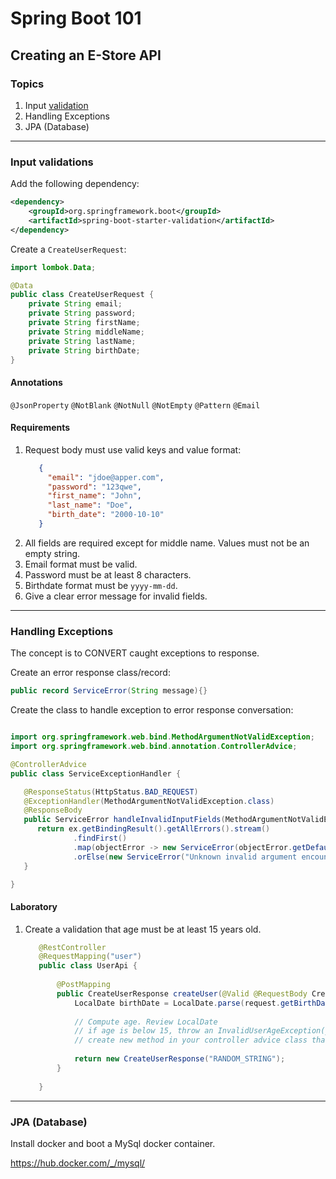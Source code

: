 # Spring Boot 101
## Creating an E-Store API

### Topics
1. Input [validation](https://www.baeldung.com/spring-boot-bean-validation)
2. Handling Exceptions
3. JPA (Database)

---

### Input validations
Add the following dependency:
```xml
<dependency> 
    <groupId>org.springframework.boot</groupId> 
    <artifactId>spring-boot-starter-validation</artifactId> 
</dependency>
```

Create a `CreateUserRequest`:

```java
import lombok.Data;

@Data
public class CreateUserRequest {
    private String email;
    private String password;
    private String firstName;
    private String middleName;
    private String lastName;
    private String birthDate;
}
```

#### Annotations
`@JsonProperty` `@NotBlank` `@NotNull` `@NotEmpty` `@Pattern` `@Email`

#### Requirements
1. Request body must use valid keys and value format:
   ```json
      {
        "email": "jdoe@apper.com",
        "password": "123qwe",
        "first_name": "John",
        "last_name": "Doe",
        "birth_date": "2000-10-10"
      }
    ```
2. All fields are required except for middle name. Values must not be an empty string.
3. Email format must be valid.
4. Password must be at least 8 characters.
5. Birthdate format must be `yyyy-mm-dd`.
6. Give a clear error message for invalid fields.

---

### Handling Exceptions

The concept is to CONVERT caught exceptions to response.

Create an error response class/record:
```java
public record ServiceError(String message){}
```

Create the class to handle exception to error response conversation:

```java

import org.springframework.web.bind.MethodArgumentNotValidException;
import org.springframework.web.bind.annotation.ControllerAdvice;

@ControllerAdvice
public class ServiceExceptionHandler {

   @ResponseStatus(HttpStatus.BAD_REQUEST)
   @ExceptionHandler(MethodArgumentNotValidException.class)
   @ResponseBody
   public ServiceError handleInvalidInputFields(MethodArgumentNotValidException ex) {
      return ex.getBindingResult().getAllErrors().stream()
              .findFirst()
              .map(objectError -> new ServiceError(objectError.getDefaultMessage()))
              .orElse(new ServiceError("Unknown invalid argument encountered"));
   }

}
```

#### Laboratory
1. Create a validation that age must be at least 15 years old.
   ```java
      @RestController
      @RequestMapping("user")
      public class UserApi {
      
          @PostMapping
          public CreateUserResponse createUser(@Valid @RequestBody CreateUserRequest request) {
              LocalDate birthDate = LocalDate.parse(request.getBirthDate());
      
              // Compute age. Review LocalDate
              // if age is below 15, throw an InvalidUserAgeException(you must create this exception)
              // create new method in your controller advice class that handles InvalidUserAgeException.class
      
              return new CreateUserResponse("RANDOM_STRING");
          }
      
      }
   ```

---

### JPA (Database)

Install docker and boot a MySql docker container.

https://hub.docker.com/_/mysql/